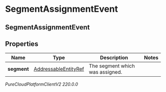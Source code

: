 # SegmentAssignmentEvent

## SegmentAssignmentEvent

## Properties

|Name | Type | Description | Notes|
|------------ | ------------- | ------------- | -------------|
| **segment** | [AddressableEntityRef](AddressableEntityRef) | The segment which was assigned. | |



_PureCloudPlatformClientV2 220.0.0_
